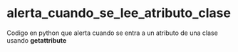 # alerta_cuando_se_lee_atributo_clase
Codigo en python que alerta cuando se entra a un atributo de una clase usando __getattribute__
